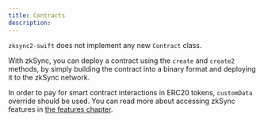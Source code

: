 ```yaml
---
title: Contracts
description:
---
```


`zksync2-swift` does not implement any new `Contract` class.

With zkSync, you can deploy a contract using the `create` and `create2` methods,
by simply building the contract into a binary format and deploying it to the zkSync network.

In order to pay for smart contract interactions in ERC20 tokens, `customData` override should be used.
You can read more about accessing zkSync features in [the features chapter](/sdk/swift/features).
